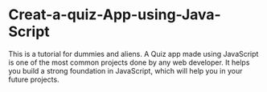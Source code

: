 # Creat-a-quiz-App-using-Java-Script
This is a tutorial for dummies and aliens. A Quiz app made using JavaScript is one of the most common projects done by any web developer. It helps you build a strong foundation in JavaScript, which will help you in your future projects.
